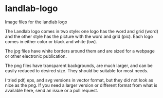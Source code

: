 # landlab-logo
Image files for the landlab logo

The Landlab logo comes in two style: one logo has the word and grid (word) and the other style has the picture with the word and grid (pic). Each logo comes in either color or black and white (bw). 

The jpg files have white borders around them and are sized for a webpage or other electronic publication. 

The png files have transparent backgrounds, are much larger, and can be easily reduced to desired size. They should be suitable for most needs. 

I tried pdf, eps, and svg versions in vector format, but they did not look as nice as the png. If you need a larger version or different format from what is available here, send an issue or a pull request. 
